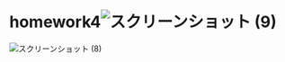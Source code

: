 # homework4![スクリーンショット (9)](https://user-images.githubusercontent.com/111167638/187031905-ff2147a3-e6a4-4cf1-8ad2-01695eab122f.png)
![スクリーンショット (8)](https://user-images.githubusercontent.com/111167638/187031909-f952bb41-7d5b-4fc7-9d56-5fb1bb3dd0d7.png)
